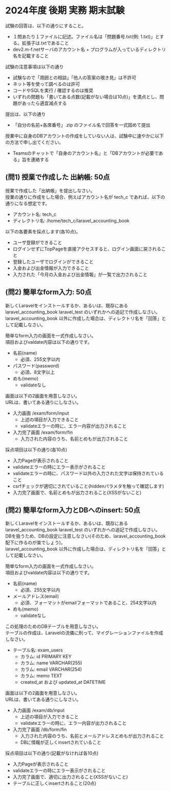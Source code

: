 # 2024年度 後期 実務 期末試験

試験の回答は、以下の通りにすること。

- １問あたり１ファイルに記述。ファイル名は「問題番号.txt(例: 1.txt)」とする。拡張子は.txtであること
- dev2.m-f.netサーバのアカウント名 + プログラムが入っているディレクトリ名を記載すること

試験の注意事項は以下の通り

- 試験なので「周囲との相談」「他人の答案の覗き見」は不許可
- ネット等を使って調べるのは許可
- コードやSQLを実行 / 確認するのは推奨
- いずれの問題も「書いてある点数(記載がない場合は10点)」を満点とし、問題があったら適宜減点する

提出は、以下の通り

- 「自分の名前+各席番号」.zip のファイル名で回答を一式固めて提出

授業中に自身のDBアカウントの作成をしていない人は、試験中に速やかに以下の方法で申し出てください。  

- Teamsのチャットで「自身のアカウント名」と「DBアカウントが必要である」旨を連絡する

## (問1) 授業で作成した 出納帳: 50点

授業で作成した「出納帳」を提出しなさい。  
授業の通りに作成をした場合、例えばアカウント名が tech_c であれば、以下の通りになる想定です。  

- アカウント名: tech_c
- ディレクトリ名: /home/tech_c/laravel_accounting_book

以下の各要素を採点します(各10点)。  

- ユーザ登録ができること
- ログインせずにTopPageを直接アクセスすると、ログイン画面に戻されること
- 登録したユーザでログインができること
- 入金および出金情報が入力できること
- 入力された「今月の入金および出金情報」が一覧で出力されること

## (問2) 簡単なform入力: 50点

新しくLaravelをインストールするか、あるいは、既存にある laravel_accounting_book laravel_test のいずれかへの追記で作成しなさい。  
laravel_accounting_book 以外に作成した場合は、ディレクトリ名を「回答」として記載しなさい。  

簡単なform入力の画面を一式作成しなさい。  
項目およびvaldate内容は以下の通りです。  

- 名前(name)
  - 必須、255文字以内
- パスワード(password)
  - 必須、8文字以上
- めも(memo)
  - validateなし

画面は以下の2画面を用意しなさい。  
URLは、書いてある通りにしなさい。  

- 入力画面 /exam/form/input
  - 上述の項目が入力できること
  - validateエラーの時に、エラー内容が出力されること
- 入力完了画面 /exam/form/fin
  - 入力された内容のうち、名前とめもが出力されること

採点項目は以下の通り(各10点)

- 入力Pageが表示されること
- validateエラーの時にエラー表示がされること
- validateエラーの時に、パスワード以外の入力された文字は保持されていること
- csrfチェックが適切にされていること(hiddenパラメタを触って確認します)
- 入力完了画面で、名前とめもが出力されること(XSSがないこと)

## (問2) 簡単なform入力とDBへのinsert: 50点

新しくLaravelをインストールするか、あるいは、既存にある laravel_accounting_book laravel_test のいずれかへの追記で作成しなさい。  
DBを扱うため、DBの設定に注意しなさい(そのため、laravel_accounting_book 配下に作るのが楽でしょう)。  
laravel_accounting_book 以外に作成した場合は、ディレクトリ名を「回答」として記載しなさい。  

簡単なform入力の画面を一式作成しなさい。  
項目およびvaldate内容は以下の通りです。  

- 名前(name)
  - 必須、255文字以内
- メールアドレス(email)
  - 必須、フォーマットがemailフォーマットであること、254文字以内
- めも(memo)
  - validateなし

この処理のためのDBテーブルを用意しなさい。  
テーブルの作成は、Laravelの流儀に則って、マイグレーションファイルを作成しなさい。  

- テーブル名: exam_users
  - カラム: id PRIMARY KEY
  - カラム: name VARCHAR(255)
  - カラム: email VARCHAR(254)
  - カラム: memo TEXT
  - created_at および updated_at DATETIME

画面は以下の2画面を用意しなさい。  
URLは、書いてある通りにしなさい。  

- 入力画面 /exam/db/input
  - 上述の項目が入力できること
  - validateエラーの時に、エラー内容が出力されること
- 入力完了画面 /db/form/fin
  - 入力された内容のうち、名前とメールアドレスとめもが出力されること
  - DBに情報が正しくinsertされていること

採点項目は以下の通り(記載がなければ各10点)

- 入力Pageが表示されること
- validateエラーの時にエラー表示がされること
- 入力完了画面で、適切に出力されること(XSSがないこと)
- テーブルに正しくinsertされること(20点)
